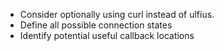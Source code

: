 * Consider optionally using curl instead of ulfius. 
* Define all possible connection states
* Identify potential useful callback locations